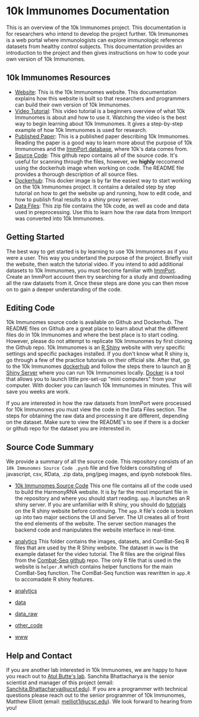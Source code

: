 # 10k Immunomes Documentation

This is an overview of the 10k Immunomes project. This documentation is for researchers who intend to develop the project further. 10k Immunomes is a web portal where immunologists can explore immunologic reference datasets from healthy control subjects. This documentation provides an introduction to the project and then gives instructions on how to code your own version of 10k Immunomes.


## 10k Immunomes Resources

* [Website](https://10kimmunomes.ucsf.edu/): This is the 10k Immunomes website. This documentation explains how this website is built so that researchers and programmers can build their own version of 10k Immunomes.
* [Video Tutorial](https://youtu.be/pwBs4J4xDOw): This video tutorial is a beginners overview of what 10k Immunomes is about and how to use it. Watching the video is the best way to begin learning about 10k Immunomes. It gives a step-by-step example of how 10k Immunomes is used for research.
* [Published Paper](https://www.cell.com/cell-reports/pdf/S2211-1247(18)31451-7.pdf): This is a published paper describing 10k Immunomes. Reading the paper is a good way to learn more about the purpose of 10k Immunomes and the [ImmPort database](https://www.immport.org/about), where 10k's data comes from.
* [Source Code](https://github.com/buttelab/10kimmunomes_v2): This github repo contains all of the source code. It's useful for scanning through the files, however, we **highly** reccomend using the dockerhub image when working on code. The README file provides a thorough description of all source files.
* [Dockerhub](https://hub.docker.com/r/pupster90/10kimmunomes/tags): This docker image is by far the easiest way to start working on the 10k Immunomes project. It contains a detailed step by step tutorial on how to get the website up and running, how to edit code, and how to publish final results to a shiny proxy server.
* [Data Files](https://drive.google.com/file/d/1SeOhqCkdQTzzZjOR0MVSo5VRbzjGK-jI/view?usp=sharing): This zip file contains the 10k code, as well as code and data used in preprocessing. Use this to learn how the raw data from Immport was converted into 10k Immunomes.

## Getting Started

The best way to get started is by learning to use 10k Immunomes as if you were a user. This way you undertand the purpose of the project. Briefly visit the website, then watch the tutorial video. If you intend to add additional datasets to 10k Immunomes, you must become familiar with [ImmPort](https://www.immport.org/about). Create an ImmPort account then try searching for a study and downloading all the raw datasets from it. Once these steps are done you can then move on to gain a deeper understanding of the code.

## Editing Code

10k Immunomes source code is available on Github and Dockerhub. The README files on Github are a great place to learn about what the different files do in 10k Immunomes and where the best place is to start coding. However, please do not attempt to replicate 10k Immunomes by first cloning the Github repo. 10k Immunomes is an [R Shiny](https://shiny.rstudio.com/tutorial/) website with very specific settings and specific packages installed. If you don't know what R shiny is, go through a few of the practice tutorials on their official site. After that, go to the 10k Immunomes [dockerhub](https://www.docker.com/products/docker-hub#:~:text=Docker%20Hub%20is%20a%20hosted,push%20them%20to%20Docker%20Hub) and follow the steps there to launch an [R Shiny Server](https://shiny.rstudio.com/articles/shiny-server.html) where you can run 10k Immunomes locally. [Docker](https://docs.docker.com/get-started/) is a tool that allows you to launch little pre-set-up "mini computers" from your computer. With docker you can launch 10k Immunomes in minutes. This will save you weeks are work. 

If you are interested in how the raw datasets from ImmPort were processed for 10k Immunomes you must view the code in the Data Files section. The steps for obtaining the raw data and processing it are different, depending on the dataset. Make sure to view the README's to see if there is a docker or github repo for the dataset you are interested in.

## Source Code Summary

We provide a summary of all the source code. This repository consists of an `10k Immunomes Source Code .pynb` file and five folders consitsting of javascript, csv, RData, .zip data, png/jpeg images, and ipynb notebook files. 

* [10k Immunomes Source Code](https://github.com/buttelab/10kimmunomes_v2/blob/master/10k%20Immunomes%20Source%20Code%20.ipynb) This one file contains all of the code used to build the HarmonyRNA website. It is by far the most important file in the repository and where you should start reading. `app.R` launches an R shiny server. If you are unfamiliar with R shiny, you should do [tutorials](https://shiny.rstudio.com/tutorial/) on the R shiny website before continuing. The `app.R` file's code is broken up into two major sections the UI and Server. The UI creates all of front the end elements of the website. The server section manages the backend code and manipulates the website interface in real-time.

* [analytics](https://github.com/buttelab/harmonyrna/tree/master/www) This folder contains the images, datasets, and ComBat-Seq R files that are used by the R Shiny website. The dataset in `www` is the example dataset for the video tutorial. The R files are the original files from the [Combat-Seq github](https://github.com/zhangyuqing/ComBat-seq) repo. The only R file that is used in the website is `helper.R` which contains helper functions for the main ComBat-Seq function. The ComBat-Seq function was rewritten in `app.R` to accomadate R shiny features.

* [analytics](https://github.com/buttelab/harmonyrna/tree/master/www)

* [data](https://github.com/buttelab/10kimmunomes_v2/tree/master/data)

* [data_raw](https://github.com/buttelab/10kimmunomes_v2/tree/master/data_raw)

* [other_code](https://github.com/buttelab/10kimmunomes_v2/tree/master/other_code)

* [www](https://github.com/buttelab/10kimmunomes_v2/tree/master/www)

## Help and Contact

If you are another lab interested in 10k Immunomes, we are happy to have you reach out to [Atul Butte's lab](https://buttelab.ucsf.edu/). Sanchita Bhattacharya is the senior scientist and manager of this project (email: Sanchita.Bhattacharya@ucsf.edu). If you are a programmer with technical questions please reach out to the senior programmer of 10k Immunomes, Matthew Elliott (email: melliot1@ucsc.edu). We look forward to hearing from you!



